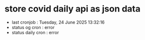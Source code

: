 # store covid daily api as json data

- last cronjob : Tuesday, 24 June 2025 13:32:16
- status og cron : error
- status daily cron : error
      
      